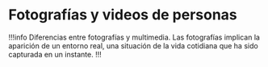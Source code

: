 # Fotografías y videos de personas

!!!info Diferencias entre fotografías y multimedia.
Las fotografías implican la aparición de un entorno real, una situación de la vida cotidiana que ha sido capturada en un instante.
!!!